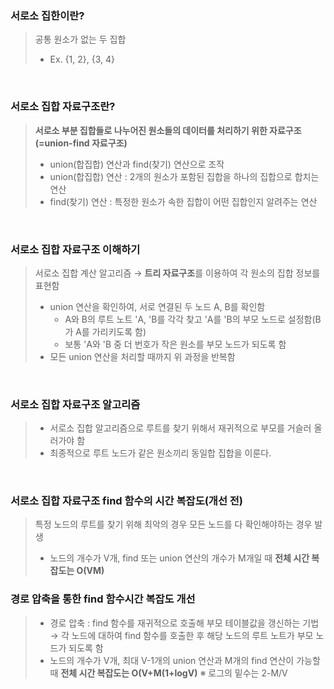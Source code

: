 ### 서로소 집한이란?
> 공통 원소가 없는 두 집합
> + Ex. {1, 2}, {3, 4}

<br/>

### 서로소 집합 자료구조란?
> **서로소 부분 집합들로 나누어진 원소들의 데이터를 처리하기 위한 자료구조(=union-find 자료구조)**
> + union(합집합) 연산과 find(찾기) 연산으로 조작
> + union(합집합) 연산 : 2개의 원소가 포함된 집합을 하나의 집합으로 합치는 연산
> + find(찾기) 연산 : 특정한 원소가 속한 집합이 어떤 집합인지 알려주는 연산

<br/>

### 서로소 집합 자료구조 이해하기
> 서로소 집합 계산 알고리즘 → **트리 자료구조**를 이용하여 각 원소의 집합 정보를 표현함
> + union 연산을 확인하여, 서로 연결된 두 노드 A, B를 확인함
>   + A와 B의 루트 노트 'A, 'B를 각각 찾고 'A를 'B의 부모 노드로 설정함(B가 A를 가리키도록 함)
>   + 보통 'A와 'B 중 더 번호가 작은 원소를 부모 노드가 되도록 함
> + 모든 union 연산을 처리할 때까지 위 과정을 반복함

<br/>

### 서로소 집합 자료구조 알고리즘
> + 서로소 집합 알고리즘으로 루트를 찾기 위해서 재귀적으로 부모를 거슬러 올러가야 함
> + 최종적으로 루트 노드가 같은 원소끼리 동일합 집합을 이룬다.

<br/>

### 서로소 집합 자료구조 find 함수의 시간 복잡도(개선 전)
> 특정 노드의 루트를 찾기 위해 최악의 경우 모든 노드를 다 확인해야하는 경우 발생
> + 노드의 개수가 V개, find 또는 union 연산의 개수가 M개일 때 **전체 시간 복잡도는 O(VM)**

### 경로 압축을 통한 find 함수시간 복잡도 개선
> + 경로 압축 : find 함수를 재귀적으로 호출해 부모 테이블값을 갱신하는 기법 → 각 노드에 대하여 find 함수를 호출한 후 해당 노드의 루트 노트가 부모 노드가 되도록 함
> + 노드의 개수가 V개, 최대 V-1개의 union 연산과 M개의 find 연산이 가능할 때 **전체 시간 복잡도는 O(V+M(1+logV)** ※ 로그의 밑수는 2-M/V

